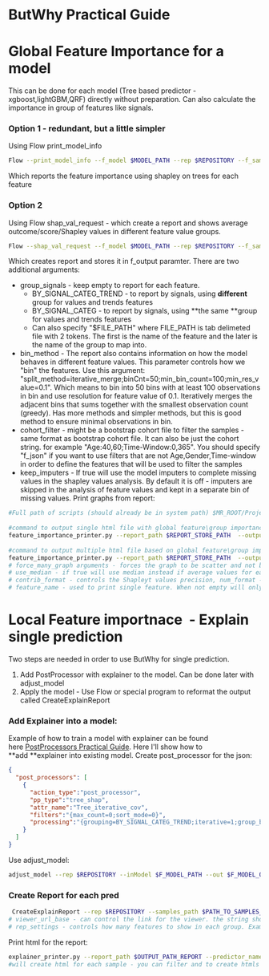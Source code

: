 # ButWhy Practical Guide
# Global Feature Importance for a model
This can be done for each model (Tree based predictor - xgboost,lightGBM,QRF) directly without preparation. Can also calculate the importance in group of features like signals.
### Option 1 - redundant, but a little simpler
Using Flow print_model_info
```bash
Flow --print_model_info --f_model $MODEL_PATH --rep $REPOSITORY --f_samples $SAMPLES_TO_ANALYSE_SHAPLEY --max_samples $DOWN_SAMPLE_SAMPLES_TO_THIS_COUNT_OPTIONAL_TO_SPEEDUP --importance_param "importance_type=shap"
```
Which reports the feature importance using shapley on trees for each feature
### Option 2
Using Flow shap_val_request - which create a report and shows average outcome/score/Shapley values in different feature value groups.
```bash
Flow --shap_val_request --f_model $MODEL_PATH --rep $REPOSITORY --f_samples $SAMPLES_TO_ANALYSE_SHAPLEY --max_samples $DOWN_SAMPLE_SAMPLES_TO_THIS_COUNT_OPTIONAL_TO_SPEEDUP --group_signals "" --bin_method "split_method=iterative_merge;binCnt=50;min_bin_count=100;min_res_value=0.1" --f_output $REPORT_STORE_PATH
```
Which creates report and stores it in f_output paramter. There are two additional arguments:

- group_signals - keep empty to report for each feature.
  - BY_SIGNAL_CATEG_TREND - to report by signals, using **different** group for values and trends features
  - BY_SIGNAL_CATEG - to report by signals, using **the same **group for values and trends features
  - Can also specify "$FILE_PATH" where FILE_PATH is tab delimeted file with 2 tokens. The first is the name of the feature and the later is the name of the group to map into.
- bin_method - The report also contains information on how the model behaves in different feature values. This parameter controls how we "bin" the features. 
Use this argument: "split_method=iterative_merge;binCnt=50;min_bin_count=100;min_res_value=0.1". Which means to bin into 50 bins with at least 100 observations in bin and use resolution for feature value of 0.1.
Iteratively merges the adjacent bins that sums together with the smallest observation count (greedy). Has more methods and simpler methods, but this is good method to ensure minimal observations in bin.
- cohort_filter - might be a bootstrap cohort file to filter the samples - same format as bootstrap cohort file. It can also be just the cohort string. for example "Age:40,60;Time-Window:0,365". You should specify "f_json" if you want to use filters that are not Age,Gender,Time-window in order to define the features that will be used to filter the samples
- keep_imputers - If true will use the model imputers to complete missing values in the shapley values analysis. By default it is off - imputers are skipped in the analysis of feature values and kept in a separate bin of missing values.
Print graphs from report:
 
```bash
#Full path of scripts (should already be in system path) $MR_ROOT/Projects/Scripts/Python-scripts/feature_importance_printer.py
 
#command to output single html file with global feature\group importance (feature is the report was created without group_signals and group if Flow ran with some argument in group_signals). output of top 30 (max_count argument)
feature_importance_printer.py --report_path $REPORT_STORE_PATH  --output_path $OUTPUT_PATH --num_format "%2.3f" --feature_name "" --max_count 30 --print_multiple_graphs 0
 
#command to output multiple html file based on global feature\group importance. output_path is directory, create 30(max_count argument) graphs, 1 for each important feature based on global feature important. 
feature_importance_printer.py --report_path $REPORT_STORE_PATH  --output_path $OUTPUT_PATH --num_format "%2.3f" --feature_name "" --max_count 30 --print_multiple_graphs 1
# force_many_graph arguments - forces the graph to be scatter and not bar chart (bar chart is choosen, when less than 5 bins exists for the feature value)
# use_median - if true will use median instead if average values for each feature bin
# contrib_format - controls the Shapleyt values precision, num_format - controls the feature value precision. 
# feature_name - used to print single feature. When not empty will only output this feature and output_path is path to single html file
```
# Local Feature importnace  - Explain single prediction
Two steps are needed in order to use ButWhy for single prediction.
1. Add PostProcessor with explainer to the model. Can be done later with adjust_model
2. Apply the model - Use Flow or special program to reformat the output called CreateExplainReport
### Add Explainer into a model:
Example of how to train a model with explainer can be found here [PostProcessors Practical Guide](/Infrastructure%20Home%20Page/05.PostProcessors%20Practical%20Guide).
Here I'll show how to **add **explainer into existing model.
Create post_processor for the json:
```json
{ 
  "post_processors": [
    {
      "action_type":"post_processor",
      "pp_type":"tree_shap",
      "attr_name":"Tree_iterative_cov",
      "filters":"{max_count=0;sort_mode=0}",
	  "processing":"{grouping=BY_SIGNAL_CATEG_TREND;iterative=1;group_by_sum=0;learn_cov_matrix=1;zero_missing=0;use_mutual_information=0;mutual_inf_bin_setting={split_method=iterative_merge;min_bin_count=100;binCnt=50;min_res_value=0}}"
    }
  ]
}
```
Use adjust_model:
 
```bash
adjust_model --rep $REPOSITORY --inModel $F_MODEL_PATH --out $F_MODEL_OUTPUT_PATH_WITH_EXPLANIER --postProcessors $FILE_PATH_TO_POST_PROCESSOR_DEF --samples $SAMPLES_PATH 
```
### Create Report for each pred
```bash
 CreateExplainReport --rep $REPOSITORY --samples_path $PATH_TO_SAMPLES_TO_EXPLAIN --model_path $PATH_TO_MODEL  --output_path $OUTPUT_PATH_REPORT --take_max 10
# viewer_url_base - can control the link for the viewer. the string should contain 2 "%d" for pid, prediction time to open the viewer on each patient
# rep_settings - controls how many features to show in each group. Example rep_settings="min_count=2;sum_ratio=0.5" - means that it will show at least 2 features per group and the features together will have at least 50% weight
```
Print html for the report:
```bash
explainer_printer.py --report_path $OUTPUT_PATH_REPORT --predictor_name "pre2d - optional argument to control graph title" --filter_pid -1 --max_count 10 --output_path $FOLDER_OUTPUT_PATH_TO_HTMLS
#will create html for each sample - you can filter and to create htmls only for certain pid by using filter pid. max_count is parameter to controls the maximal amount of html graphs to create, will create only the first ones. 
```
 
 
 
 
